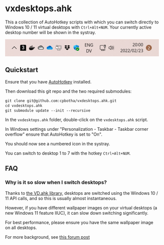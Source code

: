 # vxdesktops.ahk

This a collection of AutoHotkey scripts with which you can switch directly to
Windows 10 / 11 virtual desktops with `Ctrl+Alt+NUM`. Your currently active
desktop number will be shown in the systray.

![vxdesktops numbered systray icon](screenshots/vxdesktops-screenshot-2022-02-23.png)

## Quickstart

Ensure that you have [AutoHotkey](https://www.autohotkey.com/) installed.

Then download this git repo and the two required submodules:

```shell
git clone git@github.com:cpbotha/vxdesktops.ahk.git
cd vxdesktops.ahk
git submodule update --init --recursive
```

In the `vxdesktops.ahk` folder, double-click on the `vxdesktops.ahk` script.

In Windows settings under "Personalization - Taskbar - Taskbar corner overflow"
ensure that AutoHotkey is set to "On".

You should now see a numbered icon in the systray.

You can switch to desktop 1 to 7 with the hotkey `Ctrl+Alt+NUM`.

## FAQ
### Why is it so slow when I switch desktops?

Thanks to [the VD.ahk library](https://github.com/FuPeiJiang/VD.ahk), desktops
are switched using the Windows 10 / 11 API calls, and so this is usually almost
instantaneous.

However, if you have different wallpaper images on your virtual desktops (a new
Windows 11 feature IIUC), it can slow down switching significantly.

For best performance, please ensure you have the same wallpaper image on all
desktops.

For more background, see [this forum
post](https://techcommunity.microsoft.com/t5/microsoft-bing/bing-wallpaper-app-issue-on-win-11-with-multiple-desktops/m-p/2969683)
